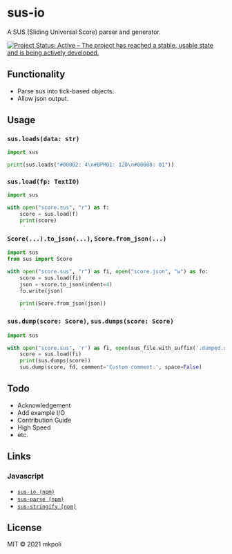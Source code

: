 # sus-io

A SUS (Sliding Universal Score) parser and generator.

[![Project Status: Active – The project has reached a stable, usable state and is being actively developed.](https://www.repostatus.org/badges/latest/active.svg)](https://www.repostatus.org/#active)

## Functionality
- Parse sus into tick-based objects.
- Allow json output.

## Usage

### ``sus.loads(data: str)``
```python
import sus

print(sus.loads("#00002: 4\n#BPM01: 120\n#00008: 01"))
```

### ``sus.load(fp: TextIO)``
```python
import sus

with open("score.sus", "r") as f:
    score = sus.load(f)
    print(score)
```

### ``Score(...).to_json(...)``, ``Score.from_json(...)``
```python
import sus
from sus import Score

with open("score.sus", "r") as fi, open("score.json", "w") as fo:
    score = sus.load(fi)
    json = score.to_json(indent=4)
    fo.write(json)

    print(Score.from_json(json))
```

### ``sus.dump(score: Score)``, ``sus.dumps(score: Score)``
```python
import sus

with open("score.sus", 'r') as fi, open(sus_file.with_suffix('.dumped.sus'), 'w') as fd:
    score = sus.load(fi)
    print(sus.dumps(score))
    sus.dump(score, fd, comment='Custom comment.', space=False)
```

## Todo

- Acknowledgement
- Add example I/O
- Contribution Guide
- High Speed
- etc.

## Links

### Javascript
- [``sus-io (npm)``](https://www.npmjs.com/package/sus-io)
- [``sus-parse (npm)``](https://www.npmjs.com/package/sus-parse)
- [``sus-stringify (npm)``](https://www.npmjs.com/package/sus-stringify)

## License

MIT © 2021 mkpoli
